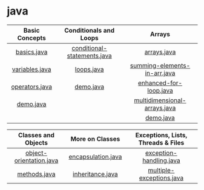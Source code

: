 # java

| Basic Concepts |  Conditionals and Loops  |  Arrays  |
| :-----------: | :-----------:  |  :-----------:  |
|[basics.java](/Basic%20Concepts/basics.java)|[conditional-statements.java](/Conditionals%20and%20Loops/conditional-statements.java)|[arrays.java](/Arrays/arrays.java)|
| [variables.java](/Basic%20Concepts/variables.java)|[loops.java](/Conditionals%20and%20Loops/loops.java)|[summing-elements-in-arr.java](summing-elements-in-arr.java)|
| [operators.java](/Basic%20Concepts/operators.java)| [demo.java](/Conditionals%20and%20Loops/demo.java)|[enhanced-for-loop.java](/Arrays/enhanced-for-loop.java)|
| [demo.java](/Basic%20Concepts/demo.java)||[multidimensional-arrays.java](/Arrays/multidimensional-arrays.java)|
| |   |  [demo.java](/Arrays/demo.java)  |



| Classes and Objects |  More on Classes  |  Exceptions, Lists, Threads & Files  |
| :-----------: | :-----------:  |  :-----------:  |
|[object-orientation.java](/Classes%20and%20Objects/object-orientation.java)|[encapsulation.java](/Classes%20and%20Objects/encapsulation.java)|[exception-handling.java](/Exceptions,%20Lists,%20Threads%20&%20Files/exception-handling.java)|
| [methods.java](/Classes%20and%20Objects/methods.java)|[inheritance.java](/Classes%20and%20Objects/inheritance.java)|[multiple-exceptions.java](/Exceptions,%20Lists,%20Threads%20&%20Files/multiple-exceptions.java)|

